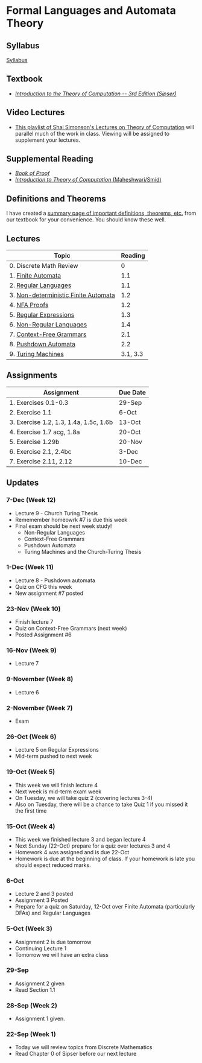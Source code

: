# Formal Languages and Automata Theory

## Syllabus

[Syllabus](syllabus.md)

## Textbook

* *[Introduction to the Theory of Computation -- 3rd Edition (Sipser)](https://www.amazon.com/Introduction-Theory-Computation-Michael-Sipser/dp/113318779X)*

## Video Lectures

* [This playlist of Shai Simonson's Lectures on Theory of Computation](https://www.youtube.com/playlist?list=PL601FC994BDD963E4) will parallel much of the work in class.  Viewing will be assigned to supplement your lectures.

## Supplemental Reading

* [*Book of Proof*](https://www.people.vcu.edu/~rhammack/BookOfProof/BookOfProof.pdf)
* [*Introduction to Theory of Computation* (Maheshwari/Smid)](http://cglab.ca/~michiel/TheoryOfComputation/TheoryOfComputation.pdf)

## Definitions and Theorems

I have created a [summary page of important definitions, theorems, etc.](definitions_and_theorems.md) from our textbook for your convenience.  You should know these well.


## Lectures

| Topic                                                                 | Reading  |
|-----------------------------------------------------------------------|----------|
| 0. Discrete Math Review                                               | 0        |
| 1. [Finite Automata](lectures/lecture1-slides.html)                   | 1.1      |
| 2. [Regular Languages](lectures/lecture2-slides.html)                 | 1.1      |
| 3. [Non-deterministic Finite Automata](lectures/lecture3-slides.html) | 1.2      |
| 4. [NFA Proofs](lectures/lecture4-slides.html)                        | 1.2      |
| 5. [Regular Expressions](lectures/lecture5-slides.html)               | 1.3      |
| 6. [Non-Regular Languages](lectures/lecture6-slides.html)             | 1.4      |
| 7. [Context-Free Grammars](lectures/lecture7-slides.html)             | 2.1      |
| 8. [Pushdown Automata](lectures/lecture8-slides.html)                 | 2.2      |
| 9. [Turing Machines](lectures/lecture9-slides.html)                   | 3.1, 3.3 |


## Assignments

| Assignment                              | Due Date |
|-----------------------------------------|----------|
| 1. Exercises 0.1-0.3                    | 29-Sep   |
| 2. Exercise 1.1                         | 6-Oct    |
| 3. Exercise 1.2, 1.3, 1.4a, 1.5c, 1.6b  | 13-Oct   |
| 4. Exercise 1.7 acg, 1.8a               | 20-Oct   |
| 5. Exercise 1.29b                       | 20-Nov   |
| 6. Exercise 2.1, 2.4bc                  | 3-Dec    |
| 7. Exercise 2.11, 2.12                  | 10-Dec   |



## Updates

### 7-Dec (Week 12)

* Lecture 9 - Church Turing Thesis
* Rememember homeowrk #7 is due this week
* Final exam should be next week study!
    * Non-Regular Languages
    * Context-Free Grammars
    * Pushdown Automata
    * Turing Machines and the Church-Turing Thesis


### 1-Dec (Week 11)

* Lecture 8 - Pushdown automata
* Quiz on CFG this week
* New assignment #7 posted 

### 23-Nov (Week 10)

* Finish lecture 7
* Quiz on Context-Free Grammars (next week)
* Posted Assignment #6


### 16-Nov (Week 9)

* Lecture 7

### 9-November (Week 8)

* Lecture 6

### 2-November (Week 7)

* Exam

### 26-Oct (Week 6)

* Lecture 5 on Regular Expressions
* Mid-term pushed to next week

### 19-Oct (Week 5) 

* This week we will finish lecture 4
* Next week is mid-term exam week
* On Tuesday, we will take quiz 2 (covering lectures 3-4)
* Also on Tuesday, there will be a chance to take Quiz 1 if you missed it the first time

### 15-Oct (Week 4) 

* This week we finished lecture 3 and began lecture 4
* Next Sunday (22-Oct) prepare for a quiz over lectures 3 and 4
* Homework 4 was assigned and is due 22-Oct
* Homework is due at the beginning of class.  If your homework is late you should expect reduced marks.

### 6-Oct 

* Lecture 2 and 3 posted
* Assignment 3 Posted 
* Prepare for a quiz on Saturday, 12-Oct over Finite Automata (particularly DFAs) and Regular Languages



### 5-Oct (Week 3)

* Assignment 2 is due tomorrow
* Continuing Lecture 1
* Tomorrow we will have an extra class 

### 29-Sep

* Assignment 2 given
* Read Section 1.1 

### 28-Sep (Week 2)

*  Assignment 1 given.

### 22-Sep (Week 1)

* Today we will review topics from Discrete Mathematics
* Read Chapter 0 of Sipser before our next lecture